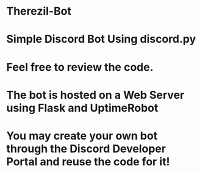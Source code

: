 # Therezil-Bot
# Simple Discord Bot Using discord.py
#
# Feel free to review the code.
# The bot is hosted on a Web Server using Flask and UptimeRobot
# 
#
# You may create your own bot through the Discord Developer Portal and reuse the code for it!
